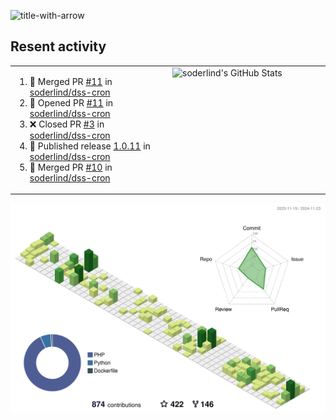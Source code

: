 
![title-with-arrow](https://github.com/soderlind/soderlind/assets/1649452/0f685042-97c3-46ba-b290-804d07f05370)



## Resent activity

<table width="100%" border="0"><tr><td width="49%">

<!--START_SECTION:activity-->
1. 🎉 Merged PR [#11](https://github.com/soderlind/dss-cron/pull/11) in [soderlind/dss-cron](https://github.com/soderlind/dss-cron)
2. 💪 Opened PR [#11](https://github.com/soderlind/dss-cron/pull/11) in [soderlind/dss-cron](https://github.com/soderlind/dss-cron)
3. ❌ Closed PR [#3](https://github.com/soderlind/dss-cron/pull/3) in [soderlind/dss-cron](https://github.com/soderlind/dss-cron)
4. 🚀 Published release [1.0.11](https://github.com/soderlind/dss-cron/releases/tag/1.0.11) in [soderlind/dss-cron](https://github.com/soderlind/dss-cron)
5. 🎉 Merged PR [#10](https://github.com/soderlind/dss-cron/pull/10) in [soderlind/dss-cron](https://github.com/soderlind/dss-cron)
<!--END_SECTION:activity-->
  </td>
<td width="49%" valign="top">
     <img  alt="soderlind's GitHub Stats" src="https://awesome-github-stats.azurewebsites.net/user-stats/soderlind?cardType=octocat&theme=github&preferLogin=false&Title=FFFFFF&Border=FFFFFF" />
</td></tr></table>


![](./profile-3d-contrib/profile-green-animate.svg)



